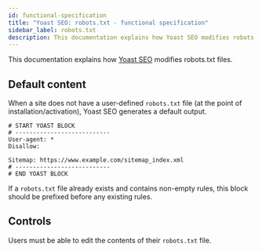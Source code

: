 ```yaml
---
id: functional-specification
title: "Yoast SEO: robots.txt - functional specification"
sidebar_label: robots.txt
description: This documentation explains how Yoast SEO modifies robots.txt files.
---
```

This documentation explains how [Yoast SEO](https://yoast.com/wordpress/plugins/seo/) modifies robots.txt files.

## Default content
When a site does not have a user-defined `robots.txt` file (at the point of installation/activation), Yoast SEO generates a default output.

```
# START YOAST BLOCK
# ---------------------------
User-agent: *
Disallow:

Sitemap: https://www.example.com/sitemap_index.xml
# ---------------------------
# END YOAST BLOCK
```

If a `robots.txt` file already exists and contains non-empty rules, this block should be prefixed before any existing rules.

## Controls
Users must be able to edit the contents of their `robots.txt` file.
